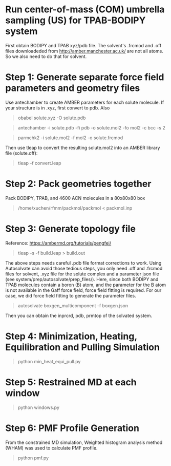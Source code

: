 # Run center-of-mass (COM) umbrella sampling (US) for TPAB-BODIPY system
First obtain BODIPY and TPAB xyz/pdb file. The solvent's .frcmod and .off files downloadeded from http://amber.manchester.ac.uk/ are not all atoms. So we also need to do that for solvent.

# Step 1: Generate separate force field parameters and geometry files
Use antechamber to create AMBER parameters for each solute molecule.
If your structure is in .xyz, first convert to pdb. Also 

>obabel solute.xyz -O solute.pdb

>antechamber -i solute.pdb -fi pdb -o solute.mol2 -fo mol2 -c bcc -s 2

>parmchk2 -i solute.mol2 -f mol2 -o solute.frcmod

Then use tleap to convert the resulting solute.mol2 into an AMBER library file (solute.off):

>tleap -f convert.leap

# Step 2: Pack geometries together
Pack BODIPY, TPAB, and 4600 ACN molecules in a 80x80x80 box

>/home/xuchen/rfmm/packmol/packmol < packmol.inp

# Step 3: Generate topology file 
Reference: https://ambermd.org/tutorials/pengfei/

>tleap -s -f build.leap > build.out

The above steps needs careful .pdb file format corrections to work. Using Autosolvate can avoid those tedious steps, you only need .off and .frcmod files for solvent, .xyz file for the solute complex and a parameter json file (see system/prep/autosolvate/prep_files/). Here, since both BODIPY and TPAB molecules contain a boron (B) atom, and the parameter for the B atom is not available in the Gaff force field, force field fitting is required. For our case, we did force field fitting to generate the parameter files.

>autosolvate boxgen_multicomponent -f boxgen.json

Then you can obtain the inprcrd, pdb, prmtop of the solvated system. 
# Step 4: Minimization, Heating, Equilibration and Pulling Simulation
>python min_heat_equi_pull.py

# Step 5: Restrained MD at each window
>python windows.py

# Step 6: PMF Profile Generation
From the constrained MD simulation, Weighted histogram analysis method (WHAM) was used to calculate PMF profile.
>python pmf.py



